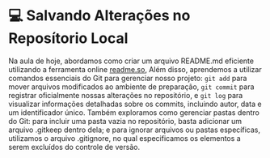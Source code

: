 # 💻 Salvando Alterações no Reposítorio Local

Na aula de hoje, abordamos como criar um arquivo README.md eficiente utilizando a ferramenta online [readme.so](https://readme.so/pt/editor), Além disso, aprendemos a utilizar comandos essenciais do Git para gerenciar nosso projeto: ```git add``` para mover arquivos modificados ao ambiente de preparação, ```git commit``` para registrar oficialmente nossas alterações no repositório, e ```git log``` para visualizar informações detalhadas sobre os commits, incluindo autor, data e um identificador único. Também exploramos como gerenciar pastas dentro do Git: para incluir uma pasta vazia no repositório, basta adicionar um arquivo .gitkeep dentro dela; e para ignorar arquivos ou pastas específicas, utilizamos o arquivo .gitignore, no qual especificamos os elementos a serem excluídos do controle de versão.